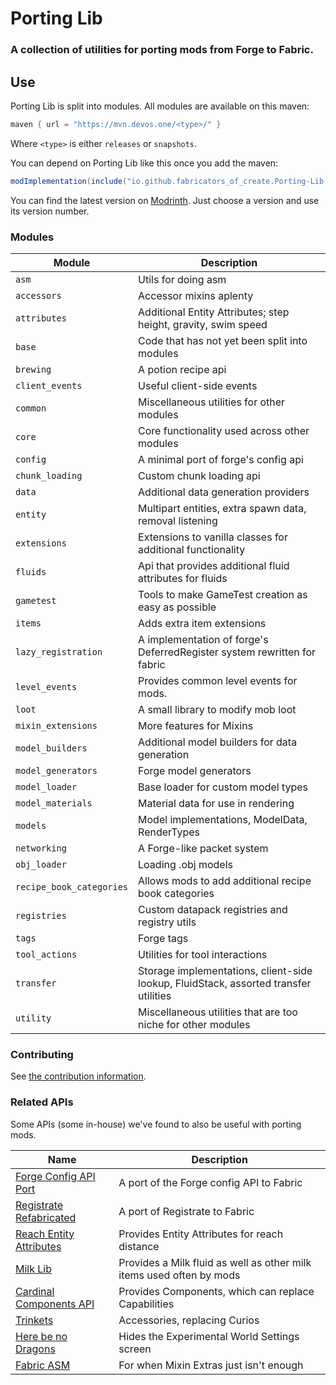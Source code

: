 # Porting Lib
### A collection of utilities for porting mods from Forge to Fabric.

## Use
Porting Lib is split into modules. All modules are available on this maven:
```groovy
maven { url = "https://mvn.devos.one/<type>/" }
```
Where `<type>` is either `releases` or `snapshots`.

You can depend on Porting Lib like this once you add the maven:
```groovy
modImplementation(include("io.github.fabricators_of_create.Porting-Lib:<module>:<version>"))
```

You can find the latest version on [Modrinth](https://modrinth.com/mod/porting_lib/versions).
Just choose a version and use its version number.

### Modules
| Module                   | Description                                                                          |
|--------------------------|--------------------------------------------------------------------------------------|
| `asm`                    | Utils for doing asm                                                                  |
| `accessors`              | Accessor mixins aplenty                                                              |
| `attributes`             | Additional Entity Attributes; step height, gravity, swim speed                       |
| `base`                   | Code that has not yet been split into modules                                        |
| `brewing`                | A potion recipe api                                                                  |
| `client_events`          | Useful client-side events                                                            |
| `common`                 | Miscellaneous utilities for other modules                                            |
| `core`                   | Core functionality used across other modules                                         |
| `config`                 | A minimal port of forge's config api                                                 |
| `chunk_loading`          | Custom chunk loading api                                                             |
| `data`                   | Additional data generation providers                                                 |
| `entity`                 | Multipart entities, extra spawn data, removal listening                              |
| `extensions`             | Extensions to vanilla classes for additional functionality                           |
| `fluids`                 | Api that provides additional fluid attributes for fluids                             |
| `gametest`               | Tools to make GameTest creation as easy as possible                                  |
| `items`                  | Adds extra item extensions                                                           |
| `lazy_registration`      | A implementation of forge's DeferredRegister system rewritten for fabric             |
| `level_events`           | Provides common level events for mods.                                               |
| `loot`                   | A small library to modify mob loot                                                   |
| `mixin_extensions`       | More features for Mixins                                                             |
| `model_builders`         | Additional model builders for data generation                                        |
| `model_generators`       | Forge model generators                                                               |
| `model_loader`           | Base loader for custom model types                                                   |
| `model_materials`        | Material data for use in rendering                                                   |
| `models`                 | Model implementations, ModelData, RenderTypes                                        |
| `networking`             | A Forge-like packet system                                                           |
| `obj_loader`             | Loading .obj models                                                                  |
| `recipe_book_categories` | Allows mods to add additional recipe book categories                                 |
| `registries`             | Custom datapack registries and registry utils                                        |
| `tags`                   | Forge tags                                                                           |
| `tool_actions`           | Utilities for tool interactions                                                      |
| `transfer`               | Storage implementations, client-side lookup, FluidStack, assorted transfer utilities |
| `utility`                | Miscellaneous utilities that are too niche for other modules                         |

### Contributing
See [the contribution information](CONTRIBUTING.md).

### Related APIs
Some APIs (some in-house) we've found to also be useful with porting mods.

| Name                                                                                        | Description                                                          |
|---------------------------------------------------------------------------------------------|----------------------------------------------------------------------|
| [Forge Config API Port](https://github.com/Fuzss/forgeconfigapiport-fabric)                 | A port of the Forge config API to Fabric                             |
| [Registrate Refabricated](https://github.com/Fabricators-of-Create/Registrate-Refabricated) | A port of Registrate to Fabric                                       |
| [Reach Entity Attributes](https://github.com/JamiesWhiteShirt/reach-entity-attributes)      | Provides Entity Attributes for reach distance                        |
| [Milk Lib](https://github.com/TropheusJ/milk-lib)                                           | Provides a Milk fluid as well as other milk items used often by mods |
| [Cardinal Components API](https://github.com/OnyxStudios/Cardinal-Components-API)           | Provides Components, which can replace Capabilities                  |
| [Trinkets](https://github.com/emilyploszaj/trinkets)                                        | Accessories, replacing Curios                                        |
| [Here be no Dragons](https://github.com/Parzivail-Modding-Team/HereBeNoDragons)             | Hides the Experimental World Settings screen                         |
| [Fabric ASM](https://github.com/Chocohead/Fabric-ASM)                                       | For when Mixin Extras just isn't enough                              |
